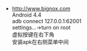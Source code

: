 * http://www.bignox.com  
Android 4.4  
adb connect 127.0.0.1:62001  
settings...->turn on root  
虚拟按键在右下角  
安装apk在右侧菜单中间  
